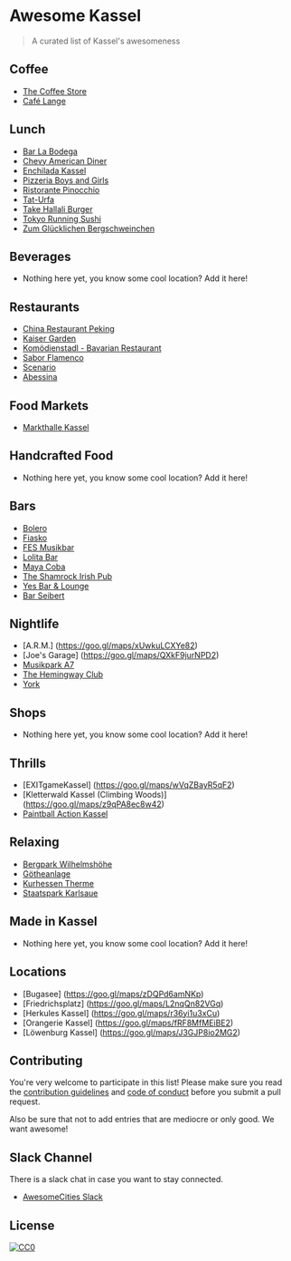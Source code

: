 # Awesome Kassel

> A curated list of Kassel's awesomeness

## Coffee

- [The Coffee Store](https://goo.gl/maps/fKrwb7CpJjy)
- [Café Lange](https://goo.gl/maps/K9EhjRwYaok)

## Lunch

- [Bar La Bodega](https://goo.gl/maps/obEvM3hech12)
- [Chevy American Diner](https://goo.gl/maps/7w273s8VqR72)
- [Enchilada Kassel](https://goo.gl/maps/NNKQ3u1SUFL2)
- [Pizzeria Boys and Girls](https://goo.gl/maps/HtcopdEs6yG2)
- [Ristorante Pinocchio](https://goo.gl/maps/hQVwVhKMoH32)
- [Tat-Urfa](https://goo.gl/maps/hBZvEDrpV9G2)
- [Take Hallali Burger](https://goo.gl/maps/QY6M6sqqkE12)
- [Tokyo Running Sushi](https://goo.gl/maps/LzymbMvU8qv)
- [Zum Glücklichen Bergschweinchen](https://goo.gl/maps/Ybx7iKtLy2U2)

## Beverages

- Nothing here yet, you know some cool location? Add it here!

## Restaurants

- [China Restaurant Peking](https://goo.gl/maps/Zm5chQnCoVC2)
- [Kaiser Garden](https://goo.gl/maps/NV2BRXrXaq42)
- [Komödienstadl - Bavarian Restaurant](https://goo.gl/maps/tEV94NULiyG2)
- [Sabor Flamenco](https://goo.gl/maps/pgwHzWfysqN2)
- [Scenario](https://goo.gl/maps/4uVRZHGnVLq)
- [Abessina](https://goo.gl/maps/dwW4LbJDwuT2)

## Food Markets

- [Markthalle Kassel](https://goo.gl/maps/G6JEffpZKo52)

## Handcrafted Food

- Nothing here yet, you know some cool location? Add it here!

## Bars

- [Bolero](https://goo.gl/maps/Jh8kcuYP6L52)
- [Fiasko](https://goo.gl/maps/vcN99gjn5yt)
- [FES Musikbar](https://goo.gl/maps/GWEWY8439LD2)
- [Lolita Bar](https://goo.gl/maps/Uxi3YX6bLYH2)
- [Maya Coba](https://goo.gl/maps/bav8M1hfMzn)
- [The Shamrock Irish Pub](https://goo.gl/maps/31Zjwf1Bwh42)
- [Yes Bar & Lounge](https://goo.gl/maps/v5kGhcYRtgu)
- [Bar Seibert](https://goo.gl/maps/f227zGYa5rn)

## Nightlife

- [A.R.M.] (https://goo.gl/maps/xUwkuLCXYe82)
- [Joe's Garage] (https://goo.gl/maps/QXkF9jurNPD2)
- [Musikpark A7](https://goo.gl/maps/1n5NdWWpBr92)
- [The Hemingway Club](https://goo.gl/maps/3ZYs7w5RBNJ2)
- [York](https://goo.gl/maps/y8CjwB76qho)

## Shops

- Nothing here yet, you know some cool location? Add it here!

## Thrills

- [EXITgameKassel] (https://goo.gl/maps/wVqZBayR5qF2)
- [Kletterwald Kassel (Climbing Woods)] (https://goo.gl/maps/z9qPA8ec8w42)
- [Paintball Action Kassel](https://goo.gl/maps/3o9rQ9xqGdE2)

## Relaxing

- [Bergpark Wilhelmshöhe](https://goo.gl/maps/LPDaaZihJCt)
- [Götheanlage](https://goo.gl/maps/Q1Sy2UTgyGz)
- [Kurhessen Therme](https://goo.gl/maps/TiP2iJ94mQ92)
- [Staatspark Karlsaue](https://goo.gl/maps/jiGbxUWTwUx)

## Made in Kassel

- Nothing here yet, you know some cool location? Add it here!

## Locations

- [Bugasee] (https://goo.gl/maps/zDQPd6amNKp)
- [Friedrichsplatz] (https://goo.gl/maps/L2nqQn82VGq)
- [Herkules Kassel] (https://goo.gl/maps/r36yi1u3xCu)
- [Orangerie Kassel] (https://goo.gl/maps/fRF8MfMEiBE2)
- [Löwenburg Kassel] (https://goo.gl/maps/J3GJP8io2MG2)

## Contributing

You're very welcome to participate in this list! Please make sure you read the [contribution guidelines](Contribution.md) and [code of conduct](code-of-conduct.md) before you submit a pull request.

Also be sure that not to add entries that are mediocre or only good. We want awesome!

## Slack Channel

There is a slack chat in case you want to stay connected.
- [AwesomeCities Slack](http://slack.awesomecities.org)

## License

[![CC0](http://mirrors.creativecommons.org/presskit/buttons/88x31/svg/cc-zero.svg)](https://creativecommons.org/publicdomain/zero/1.0/)
